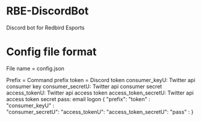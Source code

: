# RBE-DiscordBot
Discord bot for Redbird Esports


# Config file format

File name = config.json

Prefix = Command prefix
token = Discord token
consumer_keyU: Twitter api consumer key
consumer_secretU: Twitter api consumer secret 
access_tokenU: Twitter api access token
access_token_secretU: Twitter api access token secret 
pass: email logon
{
    "prefix":
    "token" : 
    "consumer_keyU" :         
    "consumer_secretU": 
    "access_tokenU": 
    "access_token_secretU": 
    "pass" : 
}

